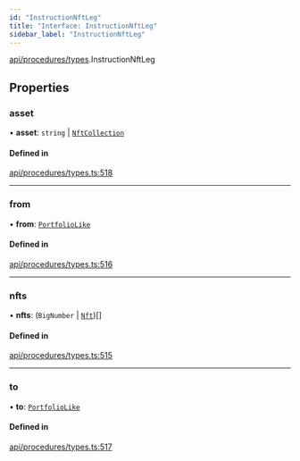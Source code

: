 ```yaml
---
id: "InstructionNftLeg"
title: "Interface: InstructionNftLeg"
sidebar_label: "InstructionNftLeg"
---
```


[api/procedures/types](../../../../../modules/API/Procedures/Types/Types.md).InstructionNftLeg

## Properties

### asset

• **asset**: `string` \| [`NftCollection`](../../../../../classes/API/Entities/Asset/NonFungible/NftCollection/NftCollection.md)

#### Defined in

[api/procedures/types.ts:518](https://github.com/PolymeshAssociation/polymesh-sdk/blob/daafaa68f/src/api/procedures/types.ts#L518)

___

### from

• **from**: [`PortfolioLike`](../../../../../modules/Types/Types.md#portfoliolike)

#### Defined in

[api/procedures/types.ts:516](https://github.com/PolymeshAssociation/polymesh-sdk/blob/daafaa68f/src/api/procedures/types.ts#L516)

___

### nfts

• **nfts**: (`BigNumber` \| [`Nft`](../../../../../classes/API/Entities/Asset/NonFungible/Nft/Nft.md))[]

#### Defined in

[api/procedures/types.ts:515](https://github.com/PolymeshAssociation/polymesh-sdk/blob/daafaa68f/src/api/procedures/types.ts#L515)

___

### to

• **to**: [`PortfolioLike`](../../../../../modules/Types/Types.md#portfoliolike)

#### Defined in

[api/procedures/types.ts:517](https://github.com/PolymeshAssociation/polymesh-sdk/blob/daafaa68f/src/api/procedures/types.ts#L517)
